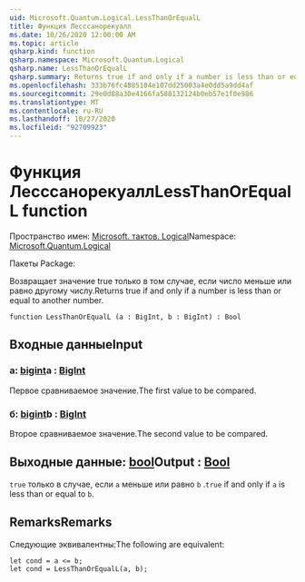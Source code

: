```yaml
---
uid: Microsoft.Quantum.Logical.LessThanOrEqualL
title: Функция Лесссанорекуалл
ms.date: 10/26/2020 12:00:00 AM
ms.topic: article
qsharp.kind: function
qsharp.namespace: Microsoft.Quantum.Logical
qsharp.name: LessThanOrEqualL
qsharp.summary: Returns true if and only if a number is less than or equal to another number.
ms.openlocfilehash: 333b76fc4885104e107dd25003a4e0dd5a9dd4af
ms.sourcegitcommit: 29e0d88a30e4166fa580132124b0eb57e1f0e986
ms.translationtype: MT
ms.contentlocale: ru-RU
ms.lasthandoff: 10/27/2020
ms.locfileid: "92709923"
---
```

# <a name="lessthanorequall-function"></a><span data-ttu-id="498e9-102">Функция Лесссанорекуалл</span><span class="sxs-lookup"><span data-stu-id="498e9-102">LessThanOrEqualL function</span></span>

<span data-ttu-id="498e9-103">Пространство имен: [Microsoft. тактов. Logical](xref:Microsoft.Quantum.Logical)</span><span class="sxs-lookup"><span data-stu-id="498e9-103">Namespace: [Microsoft.Quantum.Logical](xref:Microsoft.Quantum.Logical)</span></span>

<span data-ttu-id="498e9-104">Пакеты [](https://nuget.org/packages/)</span><span class="sxs-lookup"><span data-stu-id="498e9-104">Package: [](https://nuget.org/packages/)</span></span>


<span data-ttu-id="498e9-105">Возвращает значение true только в том случае, если число меньше или равно другому числу.</span><span class="sxs-lookup"><span data-stu-id="498e9-105">Returns true if and only if a number is less than or equal to another number.</span></span>

```qsharp
function LessThanOrEqualL (a : BigInt, b : BigInt) : Bool
```


## <a name="input"></a><span data-ttu-id="498e9-106">Входные данные</span><span class="sxs-lookup"><span data-stu-id="498e9-106">Input</span></span>

### <a name="a--bigint"></a><span data-ttu-id="498e9-107">a: [bigint](xref:microsoft.quantum.lang-ref.bigint)</span><span class="sxs-lookup"><span data-stu-id="498e9-107">a : [BigInt](xref:microsoft.quantum.lang-ref.bigint)</span></span>

<span data-ttu-id="498e9-108">Первое сравниваемое значение.</span><span class="sxs-lookup"><span data-stu-id="498e9-108">The first value to be compared.</span></span>


### <a name="b--bigint"></a><span data-ttu-id="498e9-109">б: [bigint](xref:microsoft.quantum.lang-ref.bigint)</span><span class="sxs-lookup"><span data-stu-id="498e9-109">b : [BigInt](xref:microsoft.quantum.lang-ref.bigint)</span></span>

<span data-ttu-id="498e9-110">Второе сравниваемое значение.</span><span class="sxs-lookup"><span data-stu-id="498e9-110">The second value to be compared.</span></span>



## <a name="output--bool"></a><span data-ttu-id="498e9-111">Выходные данные: [bool](xref:microsoft.quantum.lang-ref.bool)</span><span class="sxs-lookup"><span data-stu-id="498e9-111">Output : [Bool](xref:microsoft.quantum.lang-ref.bool)</span></span>

<span data-ttu-id="498e9-112">`true` только в случае, если `a` меньше или равно `b` .</span><span class="sxs-lookup"><span data-stu-id="498e9-112">`true` if and only if `a` is less than or equal to `b`.</span></span>

## <a name="remarks"></a><span data-ttu-id="498e9-113">Remarks</span><span class="sxs-lookup"><span data-stu-id="498e9-113">Remarks</span></span>

<span data-ttu-id="498e9-114">Следующие эквивалентны:</span><span class="sxs-lookup"><span data-stu-id="498e9-114">The following are equivalent:</span></span>

```Q#
let cond = a <= b;
let cond = LessThanOrEqualL(a, b);
```